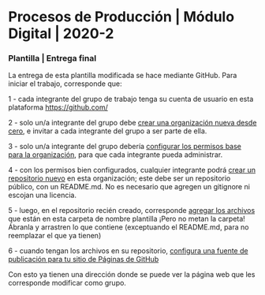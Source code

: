 # Procesos de Producción | Módulo Digital | 2020-2

### Plantilla | Entrega final

La entrega de esta plantilla modificada se hace mediante GitHub. Para iniciar el trabajo, corresponde que:

1 - cada integrante del grupo de trabajo tenga su cuenta de usuario en esta plataforma https://github.com/

2 - solo un/a integrante del grupo debe [crear una organización nueva desde cero](https://docs.github.com/es/free-pro-team@latest/github/setting-up-and-managing-organizations-and-teams/creating-a-new-organization-from-scratch), e invitar a cada integrante del grupo a ser parte de ella. 

3 - solo un/a integrante del grupo debería [configurar los permisos base para la organización](https://docs.github.com/es/free-pro-team@latest/github/setting-up-and-managing-organizations-and-teams/setting-base-permissions-for-an-organization), para que cada integrante pueda administrar.

4 - con los permisos bien configurados, cualquier integrante podrá [crear un repositorio nuevo](https://docs.github.com/es/free-pro-team@latest/github/creating-cloning-and-archiving-repositories/creating-a-new-repository) en esta organización; este debe ser un repositorio público, con un README.md. No es necesario que agregen un gitignore ni escojan una licencia.

5 - luego, en el repositorio recién creado, corresponde [agregar los archivos](https://docs.github.com/es/free-pro-team@latest/github/managing-files-in-a-repository/adding-a-file-to-a-repository) que están en esta carpeta de nombre plantilla ¡Pero no metan la carpeta! Ábranla y arrastren lo que contiene (exceptuando el README.md, para no reemplazar el que ya tienen)

6 - cuando tengan los archivos en su repositorio, [configura una fuente de publicación para tu sitio de Páginas de GitHub](https://docs.github.com/es/free-pro-team@latest/github/working-with-github-pages/configuring-a-publishing-source-for-your-github-pages-site#choosing-a-publishing-source)

Con esto ya tienen una dirección donde se puede ver la página web que les corresponde modificar como grupo.